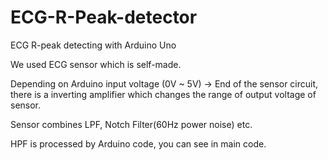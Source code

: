 # ECG-R-Peak-detector

ECG R-peak detecting with Arduino Uno

We used ECG sensor which is self-made.

Depending on Arduino input voltage (0V ~ 5V)
-> End of the sensor circuit, there is a inverting amplifier which changes the range of output voltage of sensor.

Sensor combines LPF, Notch Filter(60Hz power noise) etc.

HPF is processed by Arduino code, you can see in main code.
